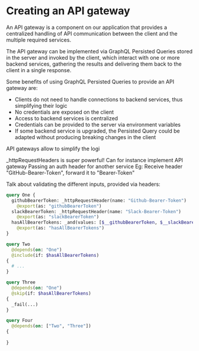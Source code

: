 # Creating an API gateway

An API gateway is a component on our application that provides a centralized handling of API communication between the client and the multiple required services.

The API gateway can be implemented via GraphQL Persisted Queries stored in the server and invoked by the client, which interact with one or more backend services, gathering the results and delivering them back to the client in a single response.

Some benefits of using GraphQL Persisted Queries to provide an API gateway are:

- Clients do not need to handle connections to backend services, thus simplifying their logic
- No credentials are exposed on the client
- Access to backend services is centralized
- Credentials can be provided to the server via environment variables
- If some backend service is upgraded, the Persisted Query could be adapted without producing breaking changes in the client

API gateways allow to simplify the logi



_httpRequestHeaders is super powerful!
  Can for instance implement API gateway
  Passing an auth header for another service
  Eg:
    Receive header "GitHub-Bearer-Token", forward it to "Bearer-Token"

Talk about validating the different inputs, provided via headers:

```graphql
query One {
  githubBearerToken: _httpRequestHeader(name: "Github-Bearer-Token")
    @export(as: "githubBearerToken")
  slackBearerToken: _httpRequestHeader(name: "Slack-Bearer-Token")
    @export(as: "slackBearerToken")
  hasAllBearerTokens: _and(values: [$__githubBearerToken, $__slackBearerToken])
    @export(as: "hasAllBearerTokens")
}

query Two
  @depends(on: "One")
  @include(if: $hasAllBearerTokens)
{
  # ...
}

query Three
  @depends(on: "One")
  @skip(if: $hasAllBearerTokens)
{
  _fail(...)
}

query Four
  @depends(on: ["Two", "Three"])
{
  
}
```